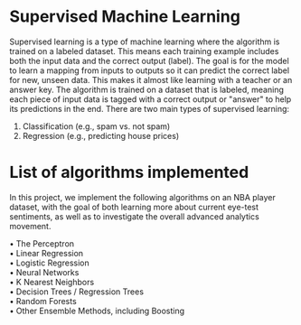 # Supervised Machine Learning

Supervised learning is a type of machine learning where the algorithm is trained on a labeled dataset. This means each training example includes both the input data and the correct output (label). The goal is for the model to learn a mapping from inputs to outputs so it can predict the correct label for new, unseen data. This makes it almost like learning with a teacher or an answer key. The algorithm is trained on a dataset that is labeled, meaning each piece of input data is tagged with a correct output or "answer" to help its predictions in the end. There are two main types of supervised learning:  

1. Classification (e.g., spam vs. not spam)  
2. Regression (e.g., predicting house prices)

# List of algorithms implemented
In this project, we implement the following algorithms on an NBA player dataset, with the goal of both learning more about current eye-test sentiments, as well as to investigate the overall advanced analytics movement.

• The Perceptron  
• Linear Regression  
• Logistic Regression  
• Neural Networks  
• K Nearest Neighbors  
• Decision Trees / Regression Trees  
• Random Forests  
• Other Ensemble Methods, including Boosting  
